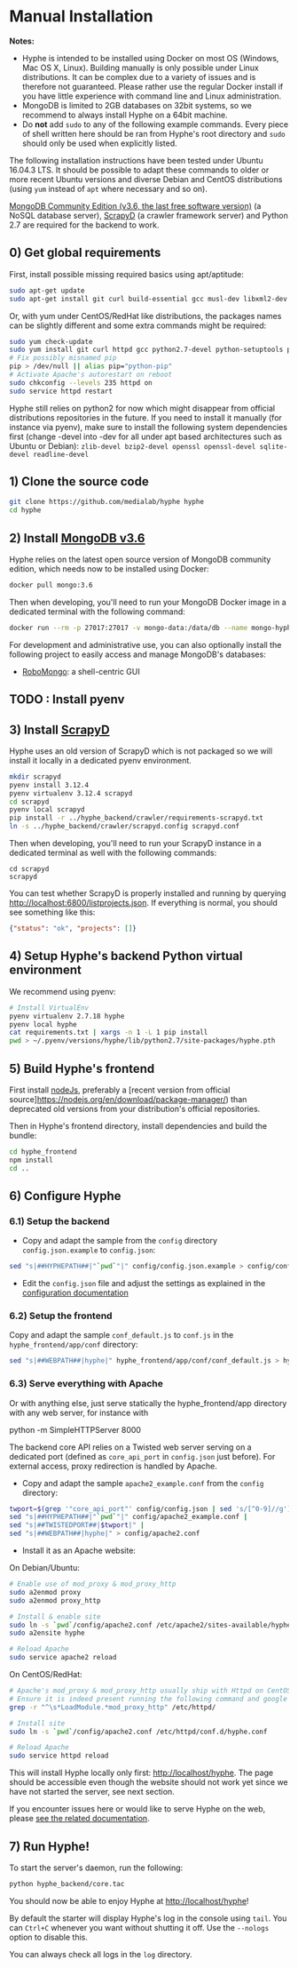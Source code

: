 # Manual Installation

__Notes:__
- Hyphe is intended to be installed using Docker on most OS (Windows, Mac OS X, Linux). Building manually is only possible under Linux distributions. It can be complex due to a variety of issues and is therefore not guaranteed. Please rather use the regular Docker install if you have little experience with command line and Linux administration.
- MongoDB is limited to 2GB databases on 32bit systems, so we recommend to always install Hyphe on a 64bit machine.
- Do __not__ add `sudo` to any of the following example commands. Every piece of shell written here should be ran from Hyphe's root directory and `sudo` should only be used when explicitly listed.

The following installation instructions have been tested under Ubuntu 16.04.3 LTS. It should be possible to adapt these commands to older or more recent Ubuntu versions and diverse Debian and CentOS distributions (using `yum` instead of `apt` where necessary and so on).

[MongoDB Community Edition (v3.6, the last free software version)](http://www.mongodb.org/) (a NoSQL database server), [ScrapyD](http://scrapyd.readthedocs.org/en/latest/) (a crawler framework server) and Python 2.7 are required for the backend to work.


## 0) Get global requirements

First, install possible missing required basics using apt/aptitude:

```bash
sudo apt-get update
sudo apt-get install git curl build-essential gcc musl-dev libxml2-dev libxslt1-dev openssl libssl-dev libffi-dev
```

Or, with yum under CentOS/RedHat like distributions, the packages names can be slightly different and some extra commands might be required:
```bash
sudo yum check-update
sudo yum install git curl httpd gcc python2.7-devel python-setuptools python-pip libxml2-devel libxslt-devel openssl-devel libffi-devel
# Fix possibly misnamed pip
pip > /dev/null || alias pip="python-pip"
# Activate Apache's autorestart on reboot
sudo chkconfig --levels 235 httpd on
sudo service httpd restart
```

Hyphe still relies on python2 for now which might disappear from official distributions repositories in the future. If you need to install it manually (for instance via pyenv), make sure to install the following system dependencies first (change -devel into -dev for all under apt based architectures such as Ubuntu or Debian):
`zlib-devel bzip2-devel openssl openssl-devel sqlite-devel readline-devel`


## 1) Clone the source code

```bash
git clone https://github.com/medialab/hyphe hyphe
cd hyphe
```


## 2) Install [MongoDB v3.6](http://www.mongodb.org/)

Hyphe relies on the latest open source version of MongoDB community edition, which needs now to be installed using Docker:

```bash
docker pull mongo:3.6
```

Then when developing, you'll need to run your MongoDB Docker image in a dedicated terminal with the following command:

```bash
docker run --rm -p 27017:27017 -v mongo-data:/data/db --name mongo-hyphe mongo:3.6 mongod --smallfiles --bind_ip 0.0.0.0 --setParameter failIndexKeyTooLong=false
```

For development and administrative use, you can also optionally install the following project to easily access and manage MongoDB's databases:
- [RoboMongo](http://robomongo.org/): a shell-centric GUI



## TODO : Install pyenv



## 3) Install [ScrapyD](http://scrapyd.readthedocs.org/en/latest/)

Hyphe uses an old version of ScrapyD which is not packaged so we will install it locally in a dedicated pyenv environment.

```bash
mkdir scrapyd
pyenv install 3.12.4
pyenv virtualenv 3.12.4 scrapyd
cd scrapyd
pyenv local scrapyd
pip install -r ../hyphe_backend/crawler/requirements-scrapyd.txt
ln -s ../hyphe_backend/crawler/scrapyd.config scrapyd.conf
```

Then when developing, you'll need to run your ScrapyD instance in a dedicated terminal as well with the following commands:

```
cd scrapyd
scrapyd
```

You can test whether ScrapyD is properly installed and running by querying [http://localhost:6800/listprojects.json](http://localhost:6800/listprojects.json). If everything is normal, you should see something like this:

```json
{"status": "ok", "projects": []}
```


## 4) Setup Hyphe's backend Python virtual environment

We recommend using pyenv:

```bash
# Install VirtualEnv
pyenv virtualenv 2.7.18 hyphe
pyenv local hyphe
cat requirements.txt | xargs -n 1 -L 1 pip install
pwd > ~/.pyenv/versions/hyphe/lib/python2.7/site-packages/hyphe.pth
```


## 5) Build Hyphe's frontend

First install [nodeJs](https://nodejs.org/en/), preferably a [recent version from official source]https://nodejs.org/en/download/package-manager/) than deprecated old versions from your distribution's official repositories.

Then in Hyphe's frontend directory, install dependencies and build the bundle:

```bash
cd hyphe_frontend
npm install
cd ..
```


## 6) Configure Hyphe

### 6.1) Setup the backend

- Copy and adapt the sample from the `config` directory `config.json.example` to `config.json`:

```bash
sed "s|##HYPHEPATH##|"`pwd`"|" config/config.json.example > config/config.json
```

- Edit the `config.json` file and adjust the settings as explained in the [configuration documentation](config.md)


### 6.2) Setup the frontend

Copy and adapt the sample `conf_default.js` to `conf.js` in the `hyphe_frontend/app/conf` directory:

```bash
sed "s|##WEBPATH##|hyphe|" hyphe_frontend/app/conf/conf_default.js > hyphe_frontend/app/conf/conf.js
```


### 6.3) Serve everything with Apache

Or with anything else, just serve statically the hyphe_frontend/app directory with any web server, for instance with

python -m SimpleHTTPServer 8000


The backend core API relies on a Twisted web server serving on a dedicated port (defined as `core_api_port` in `config.json` just before). For external access, proxy redirection is handled by Apache.

- Copy and adapt the sample `apache2_example.conf` from the `config` directory:

```bash
twport=$(grep '"core_api_port"' config/config.json | sed 's/[^0-9]//g')
sed "s|##HYPHEPATH##|"`pwd`"|" config/apache2_example.conf |
sed "s|##TWISTEDPORT##|$twport|" |
sed "s|##WEBPATH##|hyphe|" > config/apache2.conf
```

- Install it as an Apache website:

On Debian/Ubuntu:

```bash
# Enable use of mod_proxy & mod_proxy_http
sudo a2enmod proxy
sudo a2enmod proxy_http

# Install & enable site
sudo ln -s `pwd`/config/apache2.conf /etc/apache2/sites-available/hyphe.conf
sudo a2ensite hyphe

# Reload Apache
sudo service apache2 reload
```

On CentOS/RedHat:

```bash
# Apache's mod_proxy & mod_proxy_http usually ship with Httpd on CentOS machines but it might be missing.
# Ensure it is indeed present running the following command and google how to install it otherwise
grep -r "^\s*LoadModule.*mod_proxy_http" /etc/httpd/

# Install site
sudo ln -s `pwd`/config/apache2.conf /etc/httpd/conf.d/hyphe.conf

# Reload Apache
sudo service httpd reload
```

This will install Hyphe locally only first: [http://localhost/hyphe](http://localhost/hyphe). The page should be accessible even though the website should not work yet since we have not started the server, see next section.

If you encounter issues here or would like to serve Hyphe on the web, please [see the related documentation](serve.md#if-you-installed-manually).


## 7) Run Hyphe!

To start the server's daemon, run the following:

```bash
python hyphe_backend/core.tac
```

You should now be able to enjoy Hyphe at [http://localhost/hyphe](http://localhost/hyphe)!

By default the starter will display Hyphe's log in the console using `tail`. You can `Ctrl+C` whenever you want without shutting it off. Use the `--nologs` option to disable this.

You can always check all logs in the `log` directory.


